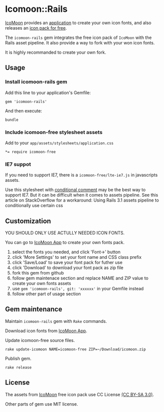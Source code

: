 # Icomoon::Rails

[IcoMoon](http://icomoon.io/) provides an [application](http://icomoon.io/#app-features) to create your own icon fonts, and also releases an [icon pack for free](http://icomoon.io/#icons).

The `icomoon-rails` gem integrates the free icon pack of `IcoMoon` with the Rails asset pipeline. It also provide a way to fork with your won icon fonts.

It is highly recommanded to create your own fork.

## Usage

### Install icomoon-rails gem

Add this line to your application's Gemfile:

    gem 'icomoon-rails'

And then execute:

    bundle

### Include icomoon-free stylesheet assets

Add to your `app/assets/stylesheets/application.css`

    *= require icomoon-free

### IE7 suppot

If you need to support IE7, there is a `icomoon-free/lte-ie7.js` in javascripts assets.

Use this stylesheet with [conditional comment](http://en.wikipedia.org/wiki/Conditional_comment) may be the best way to support IE7. But it can be difficult when it comes to assets pipeline. See this article on StackOverflow for a workaround: Using Rails 3.1 assets pipeline to conditionally use certain css

## Customization

YOU SHOULD ONLY USE ACTULLY NEEDED ICON FONTS.

You can go to [IcoMoon App](http://icomoon.io/app/) to create your own fonts pack.

1. select the fonts you needed, and click 'Font->' button
2. click 'More Settings' to set your font name and CSS class prefix
3. click 'Save/Load' to save your font pack for futher use
4. click 'Download' to download your font pack as zip file
5. fork this gem from github
6. follow gem maintenace section and replace NAME and ZIP value to create your own fonts assets
7. use `gem 'icomoon-rails', git: 'xxxxxx'` in your Gemfile instead
8. follow other part of usage section

## Gem maintenance

Maintain `icomoon-rails` gem with `Rake` commands.

Download icon fonts from [IcoMoon App](http://icomoon.io/app/).

Update icomoon-free source files.

    rake update-icomoon NAME=icomoon-free ZIP=~/Download/icomoon.zip

Publish gem.

    rake release

## License

The assets from [IcoMoon](http://icomoon.io/) free icon pack use CC License [(CC BY-SA 3.0)](http://creativecommons.org/licenses/by-sa/3.0/).

Other parts of gem use MIT license.
